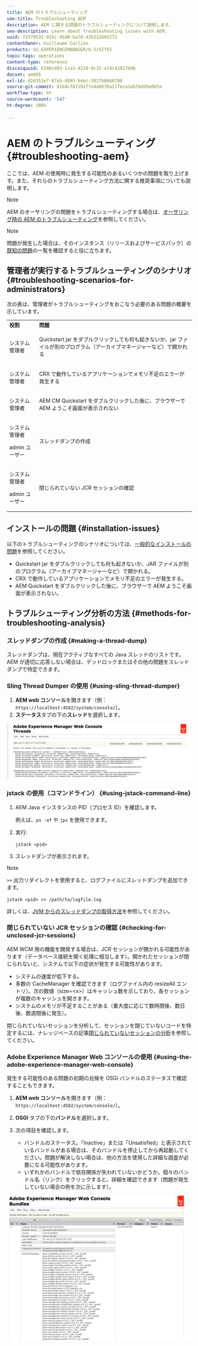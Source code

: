 ```yaml
---
title: AEM のトラブルシューティング
seo-title: Troubleshooting AEM
description: AEM に関する問題のトラブルシューティングについて説明します。
seo-description: Learn about troubleshooting issues with AEM.
uuid: 72379531-915c-45d0-ba70-42b212665272
contentOwner: Guillaume Carlino
products: SG_EXPERIENCEMANAGER/6.5/SITES
topic-tags: operations
content-type: reference
discoiquuid: 6346cd93-1ca3-4510-9c31-a74c41017ddb
docset: aem65
exl-id: d2d351e7-87a5-4895-b4ec-391fb0b66798
source-git-commit: d1b4cf87291f7e4a0670a21feca1ebf8dd5e0b5e
workflow-type: ht
source-wordcount: '547'
ht-degree: 100%

---
```


# AEM のトラブルシューティング {#troubleshooting-aem}

ここでは、AEM の使用時に発生する可能性のあるいくつかの問題を取り上げます。また、それらのトラブルシューティング方法に関する推奨事項についても説明します。

>[!NOTE]
>
>AEM のオーサリングの問題をトラブルシューティングする場合は、[オーサリング時の AEM のトラブルシューティング](/help/sites-authoring/troubleshooting.md)を参照してください。

>[!NOTE]
>
>問題が発生した場合は、そのインスタンス（リリースおよびサービスパック）の[既知の問題](/help/release-notes/release-notes.md)の一覧を確認すると役に立ちます。

## 管理者が実行するトラブルシューティングのシナリオ {#troubleshooting-scenarios-for-administrators}

次の表は、管理者がトラブルシューティングをおこなう必要のある問題の概要を示しています。

<table>
 <tbody>
  <tr>
   <td><strong>役割</strong></td>
   <td><strong>問題 </strong></td>
  </tr>
  <tr>
   <td>システム管理者</td>
   <td><p>Quickstart jar をダブルクリックしても何も起きないか、jar ファイルが別のプログラム（アーカイブマネージャーなど）で開かれる</p> </td>
  </tr>
  <tr>
   <td><p>システム管理者</p> </td>
   <td><p>CRX で動作しているアプリケーションでメモリ不足のエラーが発生する</p> </td>
  </tr>
  <tr>
   <td><p>システム管理者</p> </td>
   <td><p>AEM CM Quickstart をダブルクリックした後に、ブラウザーで AEM ようこそ画面が表示されない</p> </td>
  </tr>
  <tr>
   <td><p>システム管理者</p> <p>admin ユーザー</p> </td>
   <td><p>スレッドダンプの作成</p> </td>
  </tr>
  <tr>
   <td><p>システム管理者</p> <p>admin ユーザー</p> </td>
   <td><p>閉じられていない JCR セッションの確認</p> </td>
  </tr>
 </tbody>
</table>

## インストールの問題 {#installation-issues}

以下のトラブルシューティングのシナリオについては、[一般的なインストールの問題](/help/sites-deploying/troubleshooting.md#common-installation-issues)を参照してください。

* Quickstart jar をダブルクリックしても何も起きないか、JAR ファイルが別のプログラム（アーカイブマネージャーなど）で開かれる。
* CRX で動作しているアプリケーションでメモリ不足のエラーが発生する。
* AEM Quickstart をダブルクリックした後に、ブラウザーで AEM ようこそ画面が表示されない。

## トラブルシューティング分析の方法 {#methods-for-troubleshooting-analysis}

### スレッドダンプの作成 {#making-a-thread-dump}

スレッドダンプは、現在アクティブなすべての Java スレッドのリストです。AEM が適切に応答しない場合は、デッドロックまたはその他の問題をスレッドダンプで特定できます。

### Sling Thread Dumper の使用 {#using-sling-thread-dumper}

1. **AEM web コンソール**&#x200B;を開きます（例：`https://localhost:4502/system/console/`）。
1. **ステータス**&#x200B;タブの下の&#x200B;**スレッド**&#x200B;を選択します。

![screen_shot_2012-02-13at43925pm](assets/screen_shot_2012-02-13at43925pm.png)

### jstack の使用（コマンドライン） {#using-jstack-command-line}

1. AEM Java インスタンスの PID（プロセス ID）を確認します。

   例えば、`ps -ef` や `jps` を使用できます。

1. 実行:

   `jstack <pid>`

1. スレッドダンプが表示されます。

>[!NOTE]
>
>`>>` 出力リダイレクトを使用すると、ログファイルにスレッドダンプを追加できます。
>
>`jstack <pid> >> /path/to/logfile.log`

詳しくは、[JVM からのスレッドダンプの取得方法](https://helpx.adobe.com/cq/kb/TakeThreadDump.html)を参照してください。

### 閉じられていない JCR セッションの確認 {#checking-for-unclosed-jcr-sessions}

AEM WCM 用の機能を開発する場合は、JCR セッションが開かれる可能性があります（データベース接続を開く処理に相当します）。開かれたセッションが閉じられないと、システムで以下の症状が発生する可能性があります。

* システムの速度が低下する。
* 多数の CacheManager を確認できます（ログファイル内の resizeAll エントリ）。次の数値（size=&lt;x>）はキャッシュ数を示しており、各セッションが複数のキャッシュを開きます。
* システムのメモリが不足することがある（重大度に応じて数時間後、数日後、数週間後に発生）。

閉じられていないセッションを分析して、セッションを閉じていないコードを特定するには、ナレッジベースの記事[閉じられていないセッションの分析](https://helpx.adobe.com/jp/crx/kb/AnalyzeUnclosedSessions.html)を参照してください。

### Adobe Experience Manager Web コンソールの使用 {#using-the-adobe-experience-manager-web-console}

発生する可能性のある問題の初期の兆候を OSGi バンドルのステータスで確認することもできます。

1. **AEM web コンソール**&#x200B;を開きます（例：`https://localhost:4502/system/console/`）。
1. **OSGI** タブの下の&#x200B;**バンドル**&#x200B;を選択します。
1. 次の項目を確認します。

   * バンドルのステータス。「Inactive」または「Unsatisfied」と表示されているバンドルがある場合は、そのバンドルを停止してから再起動してください。問題が解決しない場合は、他の方法を使用した詳細な調査が必要になる可能性があります。
   * いずれかのバンドルで依存関係が失われていないかどうか。個々のバンドル名（リンク）をクリックすると、詳細を確認できます（問題が発生していない場合の例を次に示します）。

![screen_shot_2012-02-13at44706pm](assets/screen_shot_2012-02-13at44706pm.png)
